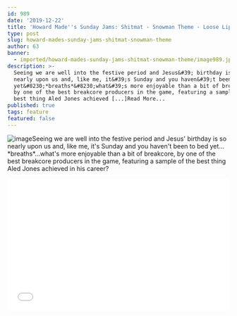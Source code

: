 ```yaml
---
id: 989
date: '2019-12-22'
title: 'Howard Made''s Sunday Jams: Shitmat - Snowman Theme - Loose Lips'
type: post
slug: howard-mades-sunday-jams-shitmat-snowman-theme
author: 63
banner:
  - imported/howard-mades-sunday-jams-shitmat-snowman-theme/image989.jpeg
description: >-
  Seeing we are well into the festive period and Jesus&#39; birthday is so
  nearly upon us and, like me, it&#39;s Sunday and you haven&#39;t been to bed
  yet&#8230;*breaths*&#8230;what&#39;s more enjoyable than a bit of breakcore,
  by one of the best breakcore producers in the game, featuring a sample of the
  best thing Aled Jones achieved [...]Read More...
published: true
tags: feature
featured: false
---
```

![image](../imported/howard-mades-sunday-jams-shitmat-snowman-theme/image989.jpeg)Seeing we are well into the festive period and Jesus' birthday is so nearly upon us and, like me, it's Sunday and you haven't been to bed yet…\*breaths\*…what's more enjoyable than a bit of breakcore, by one of the best breakcore producers in the game, featuring a sample of the best thing Aled Jones achieved in his career? 

<iframe width='100%' height='300' scrolling='no' frameborder='no' allow='autoplay' src='//www.youtube.com/embed/HrkR0Omhryw?wmode=opaque'></iframe>